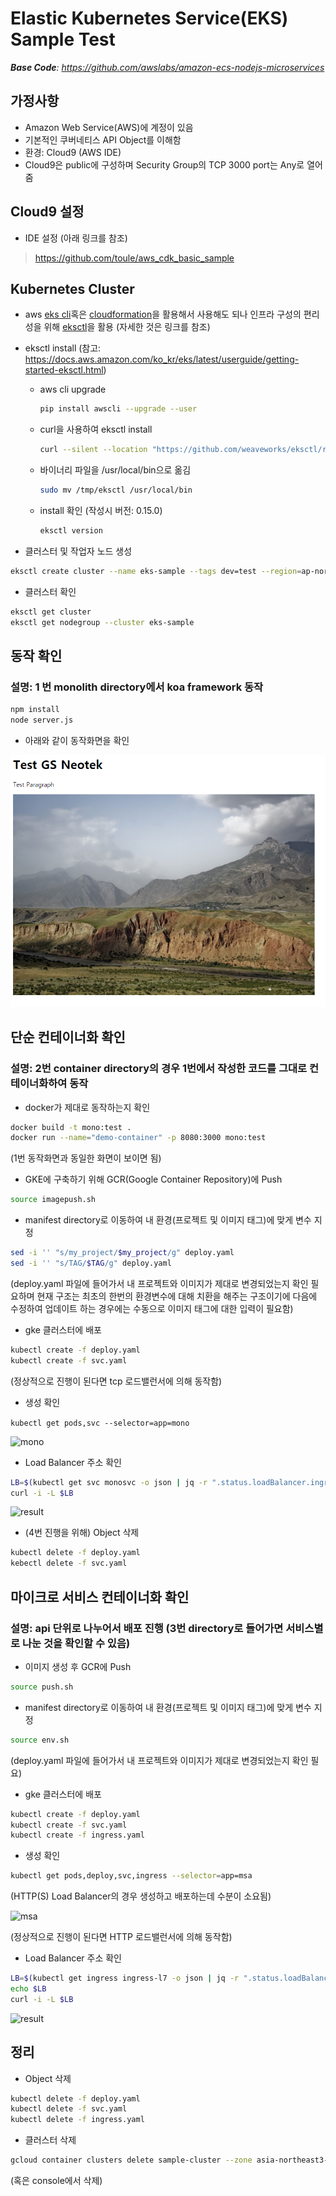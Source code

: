 # Elastic Kubernetes Service(EKS) Sample Test



***Base Code**: https://github.com/awslabs/amazon-ecs-nodejs-microservices*



## 가정사항

* Amazon Web Service(AWS)에 계정이 있음
* 기본적인 쿠버네티스 API Object를 이해함
* 환경: Cloud9 (AWS IDE)
* Cloud9은 public에 구성하며 Security Group의 TCP 3000 port는 Any로 열어줌



## Cloud9 설정

* IDE 설정 (아래 링크를 참조)

> https://github.com/toule/aws_cdk_basic_sample





## Kubernetes Cluster

* aws [eks cli](https://docs.aws.amazon.com/cli/latest/reference/eks/index.html)혹은 [cloudformation](https://github.com/aws-quickstart/quickstart-amazon-eks)을 활용해서 사용해도 되나 인프라 구성의 편리성을 위해 [eksctl](https://github.com/weaveworks/eksctl)을 활용 (자세한 것은 링크를 참조)

* eksctl install (참고: https://docs.aws.amazon.com/ko_kr/eks/latest/userguide/getting-started-eksctl.html)

  * aws cli upgrade

    ```bash
    pip install awscli --upgrade --user
    ```

  * curl을 사용하여 eksctl install

    ```bash
    curl --silent --location "https://github.com/weaveworks/eksctl/releases/download/latest_release/eksctl_$(uname -s)_amd64.tar.gz" | tar xz -C /tmp
    ```

  * 바이너리 파일을 /usr/local/bin으로 옮김

    ```bash
    sudo mv /tmp/eksctl /usr/local/bin
    ```

  * install 확인 (작성시 버전: 0.15.0)

    ```bash
    eksctl version
    ```

    

- 클러스터 및 작업자 노드 생성

```bash
eksctl create cluster --name eks-sample --tags dev=test --region=ap-northeast-2 --nodegroup-name worker --node-private-networking --vpc-nat-mode Single --alb-ingress --node-type t3.medium --nodes 2
```



- 클러스터 확인

```bash
eksctl get cluster
eksctl get nodegroup --cluster eks-sample
```



## 동작 확인

### 설명: 1  번 monolith directory에서 koa framework 동작

```bash
npm install
node server.js
```

- 아래와 같이 동작화면을 확인

![demo](./images/demo.png)

  

## 단순 컨테이너화 확인

### 설명: 2번 container directory의 경우 1번에서 작성한 코드를 그대로 컨테이너화하여 동작

* docker가 제대로 동작하는지 확인

```bash
docker build -t mono:test .
docker run --name="demo-container" -p 8080:3000 mono:test
```

(1번 동작화면과 동일한 화면이 보이면 됨)

* GKE에 구축하기 위해 GCR(Google Container Repository)에 Push

```bash
source imagepush.sh
```

* manifest directory로 이동하여 내 환경(프로젝트 및 이미지 태그)에 맞게 변수 지정

```bash
sed -i '' "s/my_project/$my_project/g" deploy.yaml
sed -i '' "s/TAG/$TAG/g" deploy.yaml
```

(deploy.yaml 파일에 들어가서 내 프로젝트와 이미지가 제대로 변경되었는지 확인 필요하며 현재 구조는 최초의 한번의 환경변수에 대해 치환을 해주는 구조이기에 다음에 수정하여 업데이트 하는 경우에는 수동으로 이미지 태그에 대한 입력이 필요함)

* gke 클러스터에 배포

```bash
kubectl create -f deploy.yaml
kubectl create -f svc.yaml
```

(정상적으로 진행이 된다면 tcp 로드밸런서에 의해 동작함)

* 생성 확인

`kubectl get pods,svc --selector=app=mono`

![mono](./images/mono-component.png)

* Load Balancer 주소 확인

```bash
LB=$(kubectl get svc monosvc -o json | jq -r ".status.loadBalancer.ingress[].ip")
curl -i -L $LB
```

![result](./images/mono-result.png)  

* (4번 진행을 위해) Object 삭제

```bash
kubectl delete -f deploy.yaml
kebectl delete -f svc.yaml
```

## 마이크로 서비스 컨테이너화 확인

### 설명: api 단위로 나누어서 배포 진행 (3번 directory로 들어가면 서비스별로 나눈 것을 확인할 수 있음)

* 이미지 생성 후 GCR에 Push

```bash
source push.sh
```

* manifest directory로 이동하여 내 환경(프로젝트 및 이미지 태그)에 맞게 변수 지정

```bash
source env.sh
```

(deploy.yaml 파일에 들어가서 내 프로젝트와 이미지가 제대로 변경되었는지 확인 필요)

* gke 클러스터에 배포

```bash
kubectl create -f deploy.yaml
kubectl create -f svc.yaml
kubectl create -f ingress.yaml 
```

* 생성 확인

```bash
kubectl get pods,deploy,svc,ingress --selector=app=msa
```

(HTTP(S) Load Balancer의 경우 생성하고 배포하는데 수분이 소요됨)

![msa](./images/msa-component.png)

(정상적으로 진행이 된다면 HTTP 로드밸런서에 의해 동작함)

* Load Balancer 주소 확인

```bash
LB=$(kubectl get ingress ingress-l7 -o json | jq -r ".status.loadBalancer.ingress[].ip")
echo $LB
curl -i -L $LB
```

![result](./images/msa-result.png)



## 정리

* Object 삭제

```bash
kubectl delete -f deploy.yaml
kubectl delete -f svc.yaml
kubectl delete -f ingress.yaml
```

* 클러스터 삭제

```bash
gcloud container clusters delete sample-cluster --zone asia-northeast3-a
```

(혹은 console에서 삭제)
